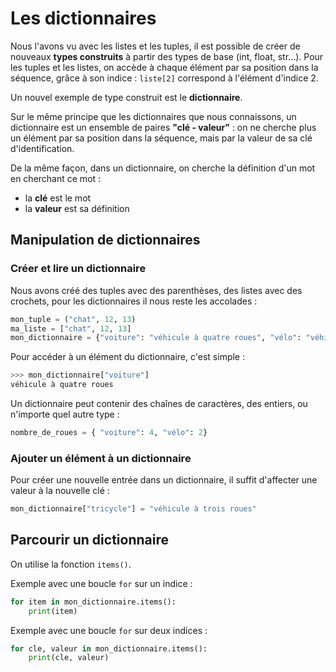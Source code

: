 # Les dictionnaires

Nous l'avons vu avec les listes et les tuples, il est possible de créer de nouveaux **types construits** à partir des types de base (int, float, str...). Pour les tuples et les listes, on accède à chaque élément par sa position dans la séquence, grâce à son indice : `liste[2]` correspond à l'élément d'indice 2.

Un nouvel exemple de type construit est le **dictionnaire**.

Sur le même principe que les dictionnaires que nous connaissons, un dictionnaire est un ensemble de paires **"clé - valeur"** : on ne cherche plus un élément par sa position dans la séquence, mais par la valeur de sa clé d'identification.

De la même façon, dans un dictionnaire, on cherche la définition d'un mot en cherchant ce mot : 
- la **clé** est le mot
- la **valeur** est sa définition

## Manipulation de dictionnaires
### Créer et lire un dictionnaire
Nous avons créé des tuples avec des parenthèses, des listes avec des crochets, pour les dictionnaires il nous reste les accolades :

```py
mon_tuple = ("chat", 12, 13)
ma_liste = ["chat", 12, 13]
mon_dictionnaire = {"voiture": "véhicule à quatre roues", "vélo": "véhicule à deux roues"}
```

Pour accéder à un élément du dictionnaire, c'est simple :
```py
>>> mon_dictionnaire["voiture"]
véhicule à quatre roues
```

Un dictionnaire peut contenir des chaînes de caractères, des entiers, ou n'importe quel autre type :

```py
nombre_de_roues = { "voiture": 4, "vélo": 2}
```

### Ajouter un élément à un dictionnaire
Pour créer une nouvelle entrée dans un dictionnaire, il suffit d'affecter une valeur à la nouvelle clé :

```py
mon_dictionnaire["tricycle"] = "véhicule à trois roues"
```

## Parcourir un dictionnaire
On utilise la fonction `items()`.

Exemple avec une boucle `for` sur un indice :

```py
for item in mon_dictionnaire.items():
    print(item)
```

Exemple avec une boucle `for` sur deux indices :

```py
for cle, valeur in mon_dictionnaire.items():
    print(cle, valeur)
```